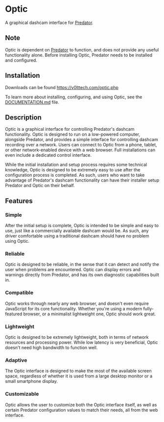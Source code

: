 # Optic

A graphical dashcam interface for [Predator](https://v0lttech.com/predator.php).


## Note

Optic is dependent on [Predator](https://v0lttech.com/predator.php) to function, and does not provide any useful functionality alone. Before installing Optic, Predator needs to be installed and configured.


## Installation

Downloads can be found <https://v0lttech.com/optic.php>

To learn more about installing, configuring, and using Optic, see the [DOCUMENTATION.md](DOCUMENTATION.md) file.


## Description

Optic is a graphical interface for controlling Predator's dashcam functionality. Optic is designed to run on a low-powered computer, alongside Predator, and provides a simple interface for controlling dashcam recording over a network. Users can connect to Optic from a phone, tablet, or other network-enabled device with a web browser. Full installations can even include a dedicated control interface.

While the initial installation and setup process requires some technical knowledge, Optic is designed to be extremely easy to use after the configuration process is completed. As such, users who want to take advantage of Predator's dashcam functionality can have their installer setup Predator and Optic on their behalf.


## Features

### Simple

After the initial setup is complete, Optic is intended to be simple and easy to use, just like a commercially available dashcam would be. As such, any driver comfortable using a traditional dashcam should have no problem using Optic.

### Reliable

Optic is designed to be reliable, in the sense that it can detect and notify the user when problems are encountered. Optic can display errors and warnings directly from Predator, and has its own diagnostic capabilities built in.

### Compatible

Optic works through nearly any web browser, and doesn't even require JavaScript for its core functionality. Whether you're using a modern fully-featured browser, or a minimalist lightweight one, Optic should work great.

### Lightweight

Optic is designed to be extremely lightweight, both in terms of network resources and processing power. While low latency is very beneficial, Optic doesn't need high bandwidth to function well.

### Adaptive

The Optic interface is designed to make the most of the available screen space, regardless of whether it is used from a large desktop monitor or a small smartphone display.

### Customizable

Optic allows the user to customize both the Optic interface itself, as well as certain Predator configuration values to match their needs, all from the web interface.
